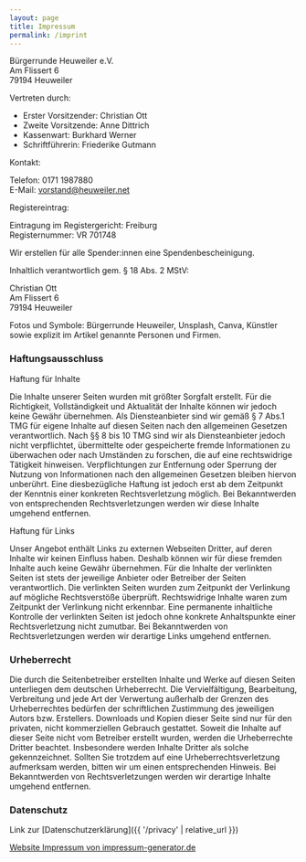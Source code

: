 ```yaml
---
layout: page
title: Impressum
permalink: /imprint
---
```


Bürgerrunde Heuweiler e.V.  
Am Flissert 6  
79194 Heuweiler

Vertreten durch:

- Erster Vorsitzender: Christian Ott
- Zweite Vorsitzende: Anne Dittrich
- Kassenwart: Burkhard Werner
- Schriftführerin: Friederike Gutmann

Kontakt:

Telefon: 0171 1987880  
E-Mail: vorstand@heuweiler.net

Registereintrag:

Eintragung im Registergericht: Freiburg  
Registernummer: VR 701748

Wir erstellen für alle Spender:innen eine Spendenbescheinigung.

Inhaltlich verantwortlich gem. § 18 Abs. 2 MStV:

Christian Ott  
Am Flissert 6  
79194 Heuweiler

Fotos und Symbole: Bürgerrunde Heuweiler, Unsplash, Canva, Künstler sowie explizit im Artikel genannte Personen und Firmen.

### Haftungsausschluss

Haftung für Inhalte

Die Inhalte unserer Seiten wurden mit größter Sorgfalt erstellt. Für die Richtigkeit, Vollständigkeit und Aktualität der Inhalte können wir jedoch keine Gewähr übernehmen. Als Diensteanbieter sind wir gemäß § 7 Abs.1 TMG für eigene Inhalte auf diesen Seiten nach den allgemeinen Gesetzen verantwortlich. Nach §§ 8 bis 10 TMG sind wir als Diensteanbieter jedoch nicht verpflichtet, übermittelte oder gespeicherte fremde Informationen zu überwachen oder nach Umständen zu forschen, die auf eine rechtswidrige Tätigkeit hinweisen. Verpflichtungen zur Entfernung oder Sperrung der Nutzung von Informationen nach den allgemeinen Gesetzen bleiben hiervon unberührt. Eine diesbezügliche Haftung ist jedoch erst ab dem Zeitpunkt der Kenntnis einer konkreten Rechtsverletzung möglich. Bei Bekanntwerden von entsprechenden Rechtsverletzungen werden wir diese Inhalte umgehend entfernen.

Haftung für Links

Unser Angebot enthält Links zu externen Webseiten Dritter, auf deren Inhalte wir keinen Einfluss haben. Deshalb können wir für diese fremden Inhalte auch keine Gewähr übernehmen. Für die Inhalte der verlinkten Seiten ist stets der jeweilige Anbieter oder Betreiber der Seiten verantwortlich. Die verlinkten Seiten wurden zum Zeitpunkt der Verlinkung auf mögliche Rechtsverstöße überprüft. Rechtswidrige Inhalte waren zum Zeitpunkt der Verlinkung nicht erkennbar. Eine permanente inhaltliche Kontrolle der verlinkten Seiten ist jedoch ohne konkrete Anhaltspunkte einer Rechtsverletzung nicht zumutbar. Bei Bekanntwerden von Rechtsverletzungen werden wir derartige Links umgehend entfernen.

### Urheberrecht

Die durch die Seitenbetreiber erstellten Inhalte und Werke auf diesen Seiten unterliegen dem deutschen Urheberrecht. Die Vervielfältigung, Bearbeitung, Verbreitung und jede Art der Verwertung außerhalb der Grenzen des Urheberrechtes bedürfen der schriftlichen Zustimmung des jeweiligen Autors bzw. Erstellers. Downloads und Kopien dieser Seite sind nur für den privaten, nicht kommerziellen Gebrauch gestattet. Soweit die Inhalte auf dieser Seite nicht vom Betreiber erstellt wurden, werden die Urheberrechte Dritter beachtet. Insbesondere werden Inhalte Dritter als solche gekennzeichnet. Sollten Sie trotzdem auf eine Urheberrechtsverletzung aufmerksam werden, bitten wir um einen entsprechenden Hinweis. Bei Bekanntwerden von Rechtsverletzungen werden wir derartige Inhalte umgehend entfernen.

### Datenschutz

Link zur [Datenschutzerklärung]({{ '/privacy' | relative_url }})

[Website Impressum von impressum-generator.de](http://impressum-generator.de)
